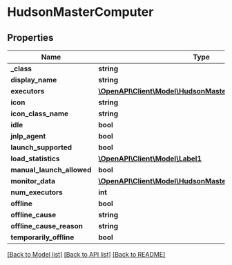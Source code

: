 # HudsonMasterComputer

## Properties
Name | Type | Description | Notes
------------ | ------------- | ------------- | -------------
**_class** | **string** |  | [optional] 
**display_name** | **string** |  | [optional] 
**executors** | [**\OpenAPI\Client\Model\HudsonMasterComputerexecutors[]**](HudsonMasterComputerexecutors.md) |  | [optional] 
**icon** | **string** |  | [optional] 
**icon_class_name** | **string** |  | [optional] 
**idle** | **bool** |  | [optional] 
**jnlp_agent** | **bool** |  | [optional] 
**launch_supported** | **bool** |  | [optional] 
**load_statistics** | [**\OpenAPI\Client\Model\Label1**](Label1.md) |  | [optional] 
**manual_launch_allowed** | **bool** |  | [optional] 
**monitor_data** | [**\OpenAPI\Client\Model\HudsonMasterComputermonitorData**](HudsonMasterComputermonitorData.md) |  | [optional] 
**num_executors** | **int** |  | [optional] 
**offline** | **bool** |  | [optional] 
**offline_cause** | **string** |  | [optional] 
**offline_cause_reason** | **string** |  | [optional] 
**temporarily_offline** | **bool** |  | [optional] 

[[Back to Model list]](../README.md#documentation-for-models) [[Back to API list]](../README.md#documentation-for-api-endpoints) [[Back to README]](../README.md)



